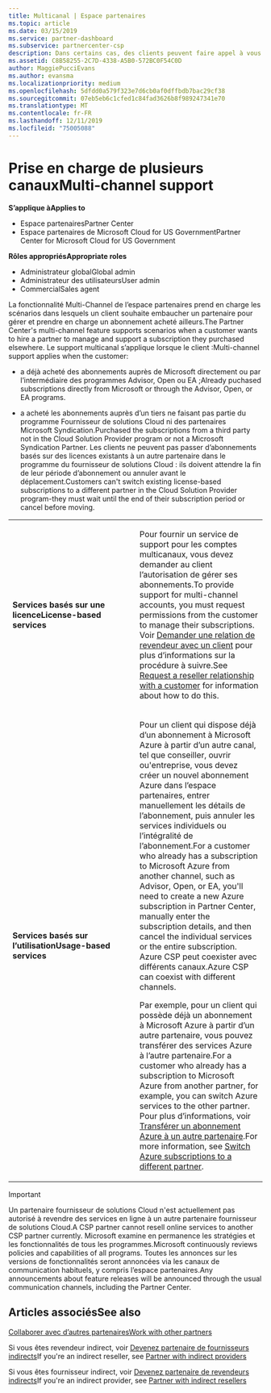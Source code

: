 ```yaml
---
title: Multicanal | Espace partenaires
ms.topic: article
ms.date: 03/15/2019
ms.service: partner-dashboard
ms.subservice: partnercenter-csp
description: Dans certains cas, des clients peuvent faire appel à vous pour configurer et prendre en charge un abonnement qu’ils ont acheté ailleurs.
ms.assetid: C8B58255-2C7D-4338-A5B0-572BC0F54C0D
author: MaggiePucciEvans
ms.author: evansma
ms.localizationpriority: medium
ms.openlocfilehash: 5dfdd0a579f323e7d6cb0af0dffbdb7bac29cf38
ms.sourcegitcommit: 07eb5eb6c1cfed1c84fad3626b8f989247341e70
ms.translationtype: MT
ms.contentlocale: fr-FR
ms.lasthandoff: 12/11/2019
ms.locfileid: "75005088"
---
```

# <a name="multi-channel-support"></a><span data-ttu-id="5d8df-103">Prise en charge de plusieurs canaux</span><span class="sxs-lookup"><span data-stu-id="5d8df-103">Multi-channel support</span></span>

<span data-ttu-id="5d8df-104">**S’applique à**</span><span class="sxs-lookup"><span data-stu-id="5d8df-104">**Applies to**</span></span>

-  <span data-ttu-id="5d8df-105">Espace partenaires</span><span class="sxs-lookup"><span data-stu-id="5d8df-105">Partner Center</span></span>
-  <span data-ttu-id="5d8df-106">Espace partenaires de Microsoft Cloud for US Government</span><span class="sxs-lookup"><span data-stu-id="5d8df-106">Partner Center for Microsoft Cloud for US Government</span></span>

<span data-ttu-id="5d8df-107">**Rôles appropriés**</span><span class="sxs-lookup"><span data-stu-id="5d8df-107">**Appropriate roles**</span></span>
-   <span data-ttu-id="5d8df-108">Administrateur global</span><span class="sxs-lookup"><span data-stu-id="5d8df-108">Global admin</span></span>
-   <span data-ttu-id="5d8df-109">Administrateur des utilisateurs</span><span class="sxs-lookup"><span data-stu-id="5d8df-109">User admin</span></span>
-   <span data-ttu-id="5d8df-110">Commercial</span><span class="sxs-lookup"><span data-stu-id="5d8df-110">Sales agent</span></span>

<span data-ttu-id="5d8df-111">La fonctionnalité Multi-Channel de l’espace partenaires prend en charge les scénarios dans lesquels un client souhaite embaucher un partenaire pour gérer et prendre en charge un abonnement acheté ailleurs.</span><span class="sxs-lookup"><span data-stu-id="5d8df-111">The Partner Center's multi-channel feature supports scenarios when a customer wants to hire a partner to manage and support a subscription they purchased elsewhere.</span></span> <span data-ttu-id="5d8df-112">Le support multicanal s’applique lorsque le client :</span><span class="sxs-lookup"><span data-stu-id="5d8df-112">Multi-channel support applies when the customer:</span></span>

-   <span data-ttu-id="5d8df-113">a déjà acheté des abonnements auprès de Microsoft directement ou par l’intermédiaire des programmes Advisor, Open ou EA ;</span><span class="sxs-lookup"><span data-stu-id="5d8df-113">Already puchased subscriptions directly from Microsoft or through the Advisor, Open, or EA programs.</span></span>

-   <span data-ttu-id="5d8df-114">a acheté les abonnements auprès d’un tiers ne faisant pas partie du programme Fournisseur de solutions Cloud ni des partenaires Microsoft Syndication.</span><span class="sxs-lookup"><span data-stu-id="5d8df-114">Purchased the subscriptions from a third party not in the Cloud Solution Provider program or not a Microsoft Syndication Partner.</span></span> <span data-ttu-id="5d8df-115">Les clients ne peuvent pas passer d’abonnements basés sur des licences existants à un autre partenaire dans le programme du fournisseur de solutions Cloud : ils doivent attendre la fin de leur période d’abonnement ou annuler avant le déplacement.</span><span class="sxs-lookup"><span data-stu-id="5d8df-115">Customers can't switch existing license-based subscriptions to a different partner in the Cloud Solution Provider program-they must wait until the end of their subscription period or cancel before moving.</span></span>


<table>
<colgroup>
<col width="50%" />
<col width="50%" />
</colgroup>
<tbody>
<tr class="odd">
<td><p><span data-ttu-id="5d8df-116"><strong>Services basés sur une licence</strong></span><span class="sxs-lookup"><span data-stu-id="5d8df-116"><strong>License-based services</strong></span></span></p></td>
<td><p><span data-ttu-id="5d8df-117">Pour fournir un service de support pour les comptes multicanaux, vous devez demander au client l’autorisation de gérer ses abonnements.</span><span class="sxs-lookup"><span data-stu-id="5d8df-117">To provide support for multi-channel accounts, you must request permissions from the customer to manage their subscriptions.</span></span> <span data-ttu-id="5d8df-118">Voir <a href="request-a-relationship-with-a-customer.md" data-raw-source="[Request a reseller relationship with a customer](request-a-relationship-with-a-customer.md)">Demander une relation de revendeur avec un client</a> pour plus d’informations sur la procédure à suivre.</span><span class="sxs-lookup"><span data-stu-id="5d8df-118">See <a href="request-a-relationship-with-a-customer.md" data-raw-source="[Request a reseller relationship with a customer](request-a-relationship-with-a-customer.md)">Request a reseller relationship with a customer</a> for information about how to do this.</span></span></p></td>
</tr>
<tr class="even">
<td><p><span data-ttu-id="5d8df-119"><strong>Services basés sur l’utilisation</strong></span><span class="sxs-lookup"><span data-stu-id="5d8df-119"><strong>Usage-based services</strong></span></span></p></td>
<td>
<p><span data-ttu-id="5d8df-120">Pour un client qui dispose déjà d’un abonnement à Microsoft Azure à partir d’un autre canal, tel que conseiller, ouvrir ou&#39;entreprise, vous devez créer un nouvel abonnement Azure dans l’espace partenaires, entrer manuellement les détails de l’abonnement, puis annuler les services individuels ou l’intégralité de l’abonnement.</span><span class="sxs-lookup"><span data-stu-id="5d8df-120">For a customer who already has a subscription to Microsoft Azure from another channel, such as Advisor, Open, or EA, you&#39;ll need to create a new Azure subscription in Partner Center, manually enter the subscription details, and then cancel the individual services or the entire subscription.</span></span> <span data-ttu-id="5d8df-121">Azure CSP peut coexister avec différents canaux.</span><span class="sxs-lookup"><span data-stu-id="5d8df-121">Azure CSP can coexist with different channels.</span></span></p>
<p><span data-ttu-id="5d8df-122">Par exemple, pour un client qui possède déjà un abonnement à Microsoft Azure à partir d’un autre partenaire, vous pouvez transférer des services Azure à l’autre partenaire.</span><span class="sxs-lookup"><span data-stu-id="5d8df-122">For a customer who already has a subscription to Microsoft Azure from another partner, for example, you can switch Azure services to the other partner.</span></span>  <span data-ttu-id="5d8df-123">Pour plus d’informations, voir <a href="switch-azure-subscriptions-to-a-different-partner.md" data-raw-source="[Switch Azure subscriptions to a different partner](switch-azure-subscriptions-to-a-different-partner.md)">Transférer un abonnement Azure à un autre partenaire</a>.</span><span class="sxs-lookup"><span data-stu-id="5d8df-123">For more information, see <a href="switch-azure-subscriptions-to-a-different-partner.md" data-raw-source="[Switch Azure subscriptions to a different partner](switch-azure-subscriptions-to-a-different-partner.md)">Switch Azure subscriptions to a different partner</a>.</span></span></p>
</td>
</tr>
</tbody>
</table>

> [!IMPORTANT]  
> <span data-ttu-id="5d8df-124">Un partenaire fournisseur de solutions Cloud n'est actuellement pas autorisé à revendre des services en ligne à un autre partenaire fournisseur de solutions Cloud.</span><span class="sxs-lookup"><span data-stu-id="5d8df-124">A CSP partner cannot resell online services to another CSP partner currently.</span></span> <span data-ttu-id="5d8df-125">Microsoft examine en permanence les stratégies et les fonctionnalités de tous les programmes.</span><span class="sxs-lookup"><span data-stu-id="5d8df-125">Microsoft continuously reviews policies and capabilities of all programs.</span></span> <span data-ttu-id="5d8df-126">Toutes les annonces sur les versions de fonctionnalités seront annoncées via les canaux de communication habituels, y compris l’espace partenaires.</span><span class="sxs-lookup"><span data-stu-id="5d8df-126">Any announcements about feature releases will be announced through the usual communication channels, including the Partner Center.</span></span> 

## <a name="see-also"></a><span data-ttu-id="5d8df-127">Articles associés</span><span class="sxs-lookup"><span data-stu-id="5d8df-127">See also</span></span>

[<span data-ttu-id="5d8df-128">Collaborer avec d’autres partenaires</span><span class="sxs-lookup"><span data-stu-id="5d8df-128">Work with other partners</span></span>](work-with-other-partners.md)

<span data-ttu-id="5d8df-129">Si vous êtes revendeur indirect, voir [Devenez partenaire de fournisseurs indirects](indirect-reseller-tasks-in-partner-center.md)</span><span class="sxs-lookup"><span data-stu-id="5d8df-129">If you're an indirect reseller, see [Partner with indirect providers](indirect-reseller-tasks-in-partner-center.md)</span></span>

<span data-ttu-id="5d8df-130">Si vous êtes fournisseur indirect, voir [Devenez partenaire de revendeurs indirects](indirect-provider-tasks-in-partner-center.md)</span><span class="sxs-lookup"><span data-stu-id="5d8df-130">If you're an indirect provider, see [Partner with indirect resellers](indirect-provider-tasks-in-partner-center.md)</span></span> 

 

 



